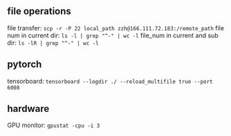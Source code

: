 ## file operations

file transfer: `scp -r -P 22 local_path zzh@166.111.72.183:/remote_path`
file num in current dir: `ls -l | grep "^-" | wc -l`
file_num in current and sub dir: `ls -lR | grep "^-" | wc -l`

## pytorch
tensorboard: `tensorboard --logdir ./ --reload_multifile true --port 6008`

## hardware
GPU monitor: `gpustat -cpu -i 3`